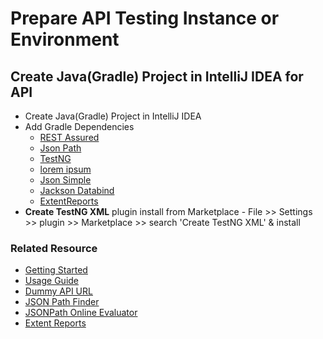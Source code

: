 # Prepare API Testing Instance or Environment
##  Create Java(Gradle) Project in IntelliJ IDEA for API
* Create Java(Gradle) Project in IntelliJ IDEA
* Add Gradle Dependencies
   - [REST Assured](https://mvnrepository.com/artifact/io.rest-assured/rest-assured)
   - [Json Path](https://mvnrepository.com/artifact/io.rest-assured/json-path)
   - [TestNG](https://mvnrepository.com/artifact/org.testng/testng)
   - [lorem ipsum](https://mvnrepository.com/artifact/com.thedeanda/lorem)
   - [Json Simple](https://mvnrepository.com/artifact/com.googlecode.json-simple/json-simple)
   - [Jackson Databind](https://mvnrepository.com/artifact/com.fasterxml.jackson.core/jackson-databind)
   - [ExtentReports](https://mvnrepository.com/artifact/com.aventstack/extentreports)
* **Create TestNG XML** plugin install from Marketplace - File >> Settings >> plugin >> Marketplace >> search 'Create TestNG XML' & install

### Related Resource
  * [Getting Started](https://github.com/rest-assured/rest-assured/wiki/GettingStarted)
  * [Usage Guide](https://github.com/rest-assured/rest-assured/wiki/Usage)
  * [Dummy API URL](https://reqres.in/)
  * [JSON Path Finder](https://jsonpathfinder.com/)
  * [JSONPath Online Evaluator](https://jsonpath.com/)
  * [Extent Reports](https://www.extentreports.com/docs/versions/5/java/index.html)